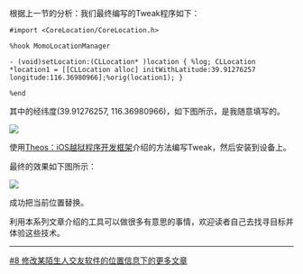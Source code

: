 根据上一节的分析：我们最终编写的Tweak程序如下：

    #import <CoreLocation/CoreLocation.h>
    
    %hook MomoLocationManager
    
    - (void)setLocation:(CLLocation* )location { %log; CLLocation *location1 = [[CLLocation alloc] initWithLatitude:39.91276257 longitude:116.36980966];%orig(location1); }
    
    %end
    
    
其中的经纬度(39.91276257, 116.36980966)，如下图所示，是我随意填写的。

![](https://farm6.staticflickr.com/5570/14141578997_853d8cbc9a_b.jpg)



使用[Theos：iOS越狱程序开发框架](http://security.ios-wiki.com/issue-3-6/)介绍的方法编写Tweak，然后安装到设备上。

最终的效果如下图所示：

![](https://farm3.staticflickr.com/2899/14324468961_aa08320ca6_c.jpg)


成功把当前位置替换。

利用本系列文章介绍的工具可以做很多有意思的事情，欢迎读者自己去找寻目标并体验这些技术。

***
[#8 修改某陌生人交友软件的位置信息下的更多文章](http://security.ios-wiki.com/issue-8/)